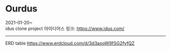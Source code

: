# Ourdus
2021-01-20~  
idus clone project
아이디어스 링크: https://www.idus.com/
  
---
ERD table
https://www.erdcloud.com/d/3d3aooW9fSG2fyfQZ  
  

